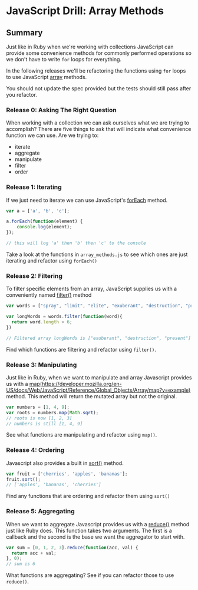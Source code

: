 # JavaScript Drill: Array Methods

## Summary
Just like in Ruby when we're working with collections JavaScript can provide some convenience methods for commonly performed operations so we don't have to write `for` loops for everything. 

In the following releases we'll be refactoring the functions using `for` loops to use JavaScript [array](https://developer.mozilla.org/en-US/docs/Web/JavaScript/Reference/Global_Objects/Array) methods.

You should not update the spec provided but the tests should still pass after you refactor.

### Release 0: Asking The Right Question
When working with a collection we can ask ourselves what we are trying to accomplish? There are five things to ask that will indicate what convenience function we can use. Are we trying to:

- iterate
- aggregate
- manipulate
- filter
- order

### Release 1: Iterating
If we just need to iterate we can use JavaScript's [forEach](https://developer.mozilla.org/en-US/docs/Web/JavaScript/Reference/Global_Objects/Array/forEach?v=example) method.

``` JavaScript
var a = ['a', 'b', 'c'];

a.forEach(function(element) {
    console.log(element);
});

// this will log 'a' then 'b' then 'c' to the console
```
Take a look at the functions in `array_methods.js` to see which ones are just iterating and refactor using `forEach()`

### Release 2: Filtering
To filter specific elements from an array, JavaScript supplies us with a conveniently named [filter()](https://developer.mozilla.org/en-US/docs/Web/JavaScript/Reference/Global_Objects/Array/filter?v=example) method

``` JavaScript
var words = ["spray", "limit", "elite", "exuberant", "destruction", "present"];

var longWords = words.filter(function(word){
  return word.length > 6;
})

// Filtered array longWords is ["exuberant", "destruction", "present"]
```
Find which functions are filtering and refactor using `filter()`.
### Release 3: Manipulating
Just like in Ruby, when we want to manipulate and array Javascript provides us with a [map(https://developer.mozilla.org/en-US/docs/Web/JavaScript/Reference/Global_Objects/Array/map?v=example)]() method. This method will return the mutated array but not the original.

``` JavaScript
var numbers = [1, 4, 9];
var roots = numbers.map(Math.sqrt);
// roots is now [1, 2, 3]
// numbers is still [1, 4, 9]
```

See what functions are manipulating and refactor using `map()`.

### Release 4: Ordering
Javascript also provides a built in [sort()](https://developer.mozilla.org/en-US/docs/Web/JavaScript/Reference/Global_Objects/Array/sort?v=example) method. 

``` JavaScript
var fruit = ['cherries', 'apples', 'bananas'];
fruit.sort(); 
// ['apples', 'bananas', 'cherries']
```
Find any functions that are ordering and refactor them using `sort()`

### Release 5: Aggregating
When we want to aggregate Javascript provides us with a [reduce()](https://developer.mozilla.org/en-US/docs/Web/JavaScript/Reference/Global_Objects/Array/Reduce?v=example) method just like Ruby does. This function takes two arguments. The first is a callback and the second is the base we want the aggregator to start with. 

``` JavaScript
var sum = [0, 1, 2, 3].reduce(function(acc, val) {
  return acc + val;
}, 0);
// sum is 6
```
What functions are aggregating? See if you can refactor those to use `reduce()`.
